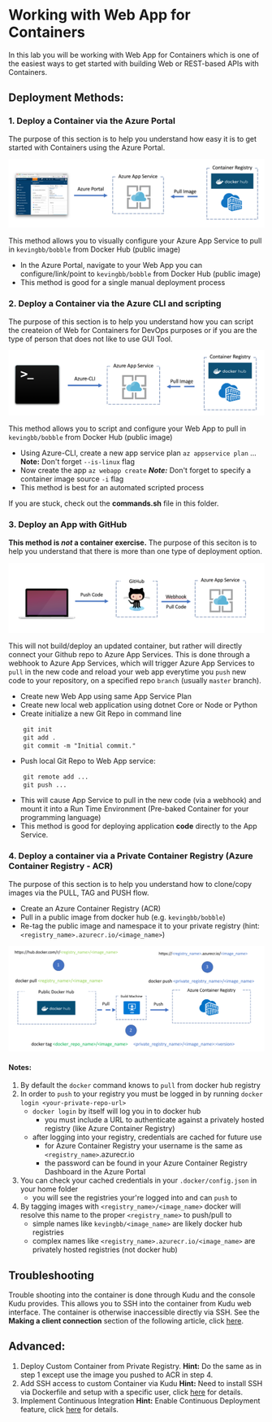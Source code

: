 ﻿# Working with Web App for Containers

In this lab you will be working with Web App for Containers which is one of the easiest ways to get started with building Web or REST-based APIs with Containers.

## Deployment Methods:

### 1. Deploy a Container via the Azure Portal

The purpose of this section is to help you understand how easy it is to get started with Containers using the Azure Portal.

![pull/tag/push](images/deploy_container_with_portal.png)

This method allows you to visually configure your Azure App Service to pull in ```kevingbb/bobble``` from Docker Hub (public image)
- In the Azure Portal, navigate to your Web App you can configure/link/point to ``kevingbb/bobble`` from Docker Hub (public image)
- This method is good for a single manual deployment process

### 2. Deploy a Container via the Azure CLI and scripting

The purpose of this section is to help you understand how you can script the createion of Web for Containers for DevOps purposes or if you are the type of person that does not like to use GUI Tool.

![pull/tag/push](images/deploy_container_with_cli.png)

This method allows you to script and configure your Web App to pull in ``kevingbb/bobble`` from Docker Hub (public image)
- Using Azure-CLI, create a new app service plan ```az appservice plan``` ... **Note:** Don't forget ```--is-linux``` flag
- Now create the app ```az webapp create``` ***Note:*** Don't forget to specify a container image source ```-i``` flag
- This method is best for an automated scripted process

If you are stuck, check out the **commands.sh** file in this folder.

### 3. Deploy an App with GitHub

**This method is ___not___ a container exercise.**
The purpose of this seciton is to help you understand that there is more than one type of deployment option.

![pull/tag/push](images/deploy_app_with_github.png)

This will not build/deploy an updated container, but rather will directly connect your Github repo to Azure App Services.  This is done through a webhook to Azure App Services, which will trigger Azure App Services to ```pull``` in the new code and reload your web app everytime you ```push``` new code to your repository, on a specified repo ```branch``` (usually ```master``` branch).

- Create new Web App using same App Service Plan
- Create new local web application using dotnet Core or Node or Python
- Create initialize a new Git Repo in command line
```:bash
    git init
    git add .
    git commit -m "Initial commit."
```
- Push local Git Repo to Web App service:
```:bash
    git remote add ...
    git push ...
```
- This will cause App Service to pull in the new code (via a webhook) and mount it into a Run Time Environment (Pre-baked Container for your programming language)
- This method is good for deploying application **code** directly to the App Service.

### 4. Deploy a container via a Private Container Registry (Azure Container Registry - ACR)

The purpose of this section is to help you understand how to clone/copy images via the PULL, TAG and PUSH flow.

- Create an Azure Container Registry (ACR)
- Pull in a public image from docker hub (e.g. ```kevingbb/bobble```)
- Re-tag the public image and namespace it to your private registry (hint: ```<registry_name>.azurecr.io/<image_name>```)

![pull/tag/push](images/docker_push_to_registry.png)

#### Notes:

1. By default the ```docker``` command knows to ```pull``` from docker hub registry
2. In order to ```push``` to your registry you must be logged in by running ```docker login <your-private-repo-url>```
    - ```docker login``` by itself will log you in to docker hub
        - you must include a URL to authenticate against a privately hosted registry (like Azure Container Registry)
    - after logging into your registry, credentials are cached for future use
        - for Azure Container Registry your username is the same as ```<registry_name>```.azurecr.io
        - the password can be found in your Azure Container Registry Dashboard in the Azure Portal
3. You can check your cached credentials in your ```.docker/config.json``` in your home folder
    - you will see the registries your're logged into and can ```push``` to
4. By tagging images with ```<registry_name>/<image_name>``` docker will resolve this name to the proper ```<registry_name>``` to push/pull to
    - simple names like ```kevingbb/<image_name>``` are likely docker hub registries
    - complex names like ```<registry_name>.azurecr.io/<image_name>``` are privately hosted registries (not docker hub)
    

## Troubleshooting

Trouble shooting into the container is done through Kudu and the console Kudu provides.  This allows you to SSH into the container from Kudu web interface.  The container is otherwise inaccessible directly via SSH. See the **Making a client connection** section of the following article, click [here](https://docs.microsoft.com/en-us/azure/app-service/containers/app-service-linux-ssh-support).

## Advanced:

1. Deploy Custom Container from Private Registry.
    **Hint:** Do the same as in step 1 except use the image you pushed to ACR in step 4.
2. Add SSH access to custom Container via Kudu
    **Hint:** Need to install SSH via Dockerfile and setup with a specific user, click [here](https://docs.microsoft.com/en-us/azure/app-service/containers/app-service-linux-ssh-support) for details.
3. Implement Continuous Integration
    **Hint:** Enable Continuous Deployment feature, click [here](https://docs.microsoft.com/en-us/azure/app-service/containers/app-service-linux-ci-cd) for details.
